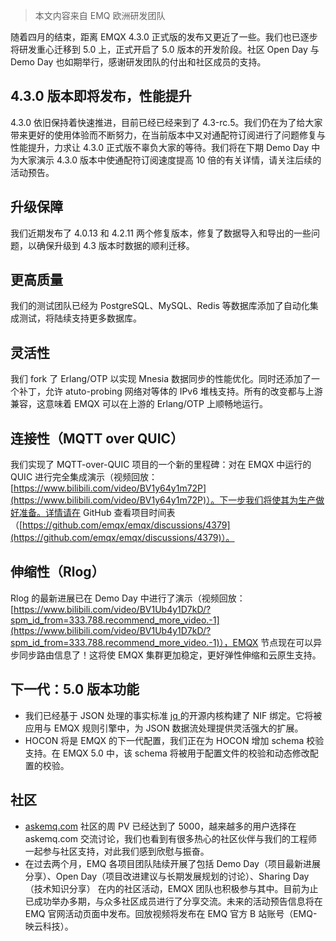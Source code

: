 > 本文内容来自 EMQ 欧洲研发团队

随着四月的结束，距离 EMQX 4.3.0 正式版的发布又更近了一些。我们也已逐步将研发重心迁移到 5.0 上，正式开启了 5.0 版本的开发阶段。社区 Open Day 与 Demo Day 也如期举行，感谢研发团队的付出和社区成员的支持。



## 4.3.0 版本即将发布，性能提升

4.3.0 依旧保持着快速推进，目前已经已经来到了 4.3-rc.5。我们仍在为了给大家带来更好的使用体验而不断努力，在当前版本中又对通配符订阅进行了问题修复与性能提升，力求让 4.3.0 正式版不辜负大家的等待。我们将在下期 Demo Day 中为大家演示 4.3.0 版本中使通配符订阅速度提高 10 倍的有关详情，请关注后续的活动预告。

## 升级保障

我们近期发布了 4.0.13 和 4.2.11 两个修复版本，修复了数据导入和导出的一些问题，以确保升级到 4.3 版本时数据的顺利迁移。

## 更高质量

我们的测试团队已经为 PostgreSQL、MySQL、Redis 等数据库添加了自动化集成测试，将陆续支持更多数据库。

## 灵活性

我们 fork 了 Erlang/OTP 以实现 Mnesia 数据同步的性能优化。同时还添加了一个补丁，允许 atuto-probing 网络对等体的 IPv6 堆栈支持。所有的改变都与上游兼容，这意味着 EMQX 可以在上游的 Erlang/OTP 上顺畅地运行。

## 连接性（MQTT over QUIC）

我们实现了 MQTT-over-QUIC 项目的一个新的里程碑：对在 EMQX 中运行的 QUIC 进行完全集成演示（视频回放：[https://www.bilibili.com/video/BV1y64y1m72P](https://www.bilibili.com/video/BV1y64y1m72P)）。下一步我们将使其为生产做好准备。详情请在 GitHub 查看项目时间表（[https://github.com/emqx/emqx/discussions/4379](https://github.com/emqx/emqx/discussions/4379)）。

## 伸缩性（Rlog）

Rlog 的最新进展已在 Demo Day 中进行了演示（视频回放：[https://www.bilibili.com/video/BV1Ub4y1D7kD/?spm_id_from=333.788.recommend_more_video.-1](https://www.bilibili.com/video/BV1Ub4y1D7kD/?spm_id_from=333.788.recommend_more_video.-1)），EMQX 节点现在可以异步同步路由信息了！这将使 EMQX 集群更加稳定，更好弹性伸缩和云原生支持。

## 下一代：5.0 版本功能

- 我们已经基于 JSON 处理的事实标准 [jq ](https://stedolan.github.io/jq/)的开源内核构建了 NIF 绑定。它将被应用与 EMQX 规则引擎中，为 JSON 数据流处理提供灵活强大的扩展。
- HOCON 将是 EMQX 的下一代配置，我们正在为 HOCON 增加 schema 校验支持。在 EMQX 5.0 中，该 schema 将被用于配置文件的校验和动态修改配置的校验。 



## 社区

- [askemq.com](https://askemq.com) 社区的周 PV 已经达到了 5000，越来越多的用户选择在 askemq.com 交流讨论，我们也看到有很多热心的社区伙伴与我们的工程师一起参与社区支持，对此我们感到欣慰与振奋。
- 在过去两个月，EMQ 各项目团队陆续开展了包括 Demo Day（项目最新进展分享）、Open Day（项目改进建议与长期发展规划的讨论）、Sharing Day（技术知识分享） 在内的社区活动，EMQX 团队也积极参与其中。目前为止已成功举办多期，与众多社区成员进行了分享交流。未来的活动预告信息将在 EMQ 官网活动页面中发布。回放视频将发布在 EMQ 官方 B 站账号（EMQ-映云科技）。
